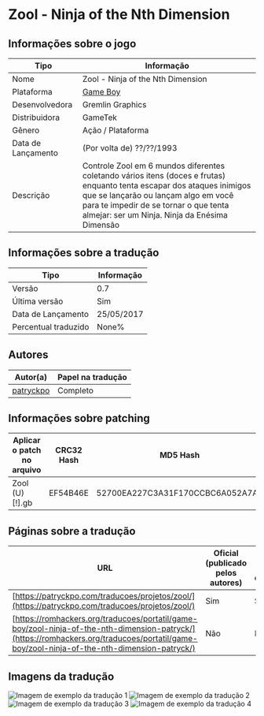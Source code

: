 # Zool - Ninja of the Nth Dimension

## Informações sobre o jogo

| Tipo | Informação |
| ----------- | ----------- |
| Nome | Zool \- Ninja of the Nth Dimension |
| Plataforma | [Game Boy](../) |
| Desenvolvedora | Gremlin Graphics |
| Distribuidora | GameTek |
| Gênero | Ação / Plataforma |
| Data de Lançamento | (Por volta de) ??/??/1993 |
| Descrição | Controle Zool em 6 mundos diferentes coletando vários itens \(doces e frutas\) enquanto tenta escapar dos ataques inimigos que se lançarão ou lançam algo em você para te impedir de se tornar o que tenta almejar: ser um Ninja\. Ninja da Enésima Dimensão |

## Informações sobre a tradução

| Tipo | Informação |
| ----------- | ----------- |
| Versão | 0\.7 |
| Última versão | Sim |
| Data de Lançamento | 25/05/2017 |
| Percentual traduzido | None% |

## Autores

| Autor(a) | Papel na tradução |
| ----------- | ----------- |
| [patryckpo](../../../autores/patryckpo/) | Completo |

## Informações sobre patching

| Aplicar o patch no arquivo | CRC32 Hash | MD5 Hash |
| ----------- | ----------- | ----------- |
| Zool \(U\) \[\!\]\.gb | EF54B46E | 52700EA227C3A31F170CCBC6A052A7A8 |

## Páginas sobre a tradução

| URL | Oficial (publicado pelos autores) | Possuí link de download |
| ----------- | ----------- | ----------- |
| [https://patryckpo.com/traducoes/projetos/zool/](https://patryckpo.com/traducoes/projetos/zool/) | Sim | Sim |
| [https://romhackers.org/traducoes/portatil/game-boy/zool-ninja-of-the-nth-dimension-patryck/](https://romhackers.org/traducoes/portatil/game-boy/zool-ninja-of-the-nth-dimension-patryck/) | Não | Não |

## Imagens da tradução

![Imagem de exemplo da tradução 1](1.png)
![Imagem de exemplo da tradução 2](2.png)
![Imagem de exemplo da tradução 3](3.png)
![Imagem de exemplo da tradução 4](4.png)